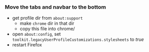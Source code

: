 ### Move the tabs and navbar to the bottom

- get profile dir from `about:support`
  - make `chrome` dir in that dir
  - copy this file into chrome/
- open `about:config`, set `toolkit.legacyUserProfileCustomizations.stylesheets` to _true_
- restart Firefox
